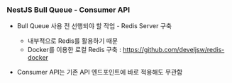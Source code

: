 ### NestJS Bull Queue - Consumer API

- Bull Queue 사용 전 선행되야 할 작업 - Redis Server 구축
    - 내부적으로 Redis를 활용하기 때문
    - Docker를 이용한 로컬 Redis 구축 : https://github.com/develjsw/redis-docker

- Consumer API는 기존 API 엔드포인트에 바로 적용해도 무관함